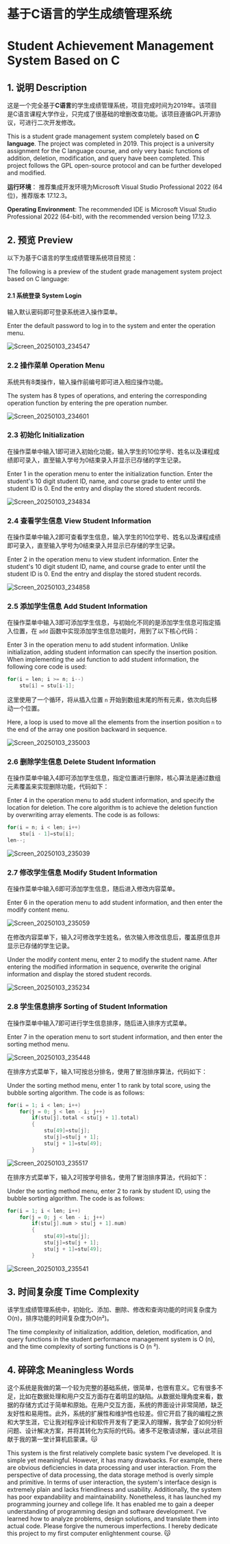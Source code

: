 # 基于C语言的学生成绩管理系统
# Student Achievement Management System Based on C

## 1. 说明 Description

这是一个完全基于**C语言**的学生成绩管理系统，项目完成时间为2019年。该项目是C语言课程大学作业，只完成了很基础的增删改查功能。该项目遵循GPL开源协议，可进行二次开发修改。

This is a student grade management system completely based on **C language**. The project was completed in 2019. This project is a university assignment for the C language course, and only very basic functions of addition, deletion, modification, and query have been completed. This project follows the GPL open-source protocol and can be further developed and modified.  

**运行环境**： 推荐集成开发环境为Microsoft Visual Studio Professional 2022 (64 位)，推荐版本 17.12.3。

**Operating Environment**: The recommended IDE is Microsoft Visual Studio Professional 2022 (64-bit), with the recommended version being 17.12.3.

## 2. 预览 Preview

以下为基于C语言的学生成绩管理系统项目预览：

The following is a preview of the student grade management system project based on C language:

#### 2.1 系统登录 System Login

输入默认密码即可登录系统进入操作菜单。

Enter the default password to log in to the system and enter the operation menu.

![Screen_20250103_234547](./assets/Screen_20250103_234547.png)

### 2.2 操作菜单 Operation Menu

系统共有8类操作，输入操作前编号即可进入相应操作功能。

The system has 8 types of operations, and entering the corresponding operation function by entering the pre operation number.

![Screen_20250103_234601](./assets/Screen_20250103_234601.png)

### 2.3 初始化 Initialization

在操作菜单中输入1即可进入初始化功能，输入学生的10位学号、姓名以及课程成绩即可录入，直至输入学号为0结束录入并显示已存储的学生记录。

Enter 1 in the operation menu to enter the initialization function. Enter the student's 10 digit student ID, name, and course grade to enter until the student ID is 0. End the entry and display the stored student records.

![Screen_20250103_234834](./assets/Screen_20250103_234834.png)

### 2.4 查看学生信息 View Student Information

在操作菜单中输入2即可查看学生信息，输入学生的10位学号、姓名以及课程成绩即可录入，直至输入学号为0结束录入并显示已存储的学生记录。

Enter 2 in the operation menu to view student information. Enter the student's 10 digit student ID, name, and course grade to enter until the student ID is 0. End the entry and display the stored student records.

![Screen_20250103_234858](./assets/Screen_20250103_234858.png)

### 2.5 添加学生信息 Add Student Information

在操作菜单中输入3即可添加学生信息，与初始化不同的是添加学生信息可指定插入位置，在 `add` 函数中实现添加学生信息功能时，用到了以下核心代码：

Enter 3 in the operation menu to add student information. Unlike initialization, adding student information can specify the insertion position. When implementing the `add` function to add student information, the following core code is used:

```c
for(i = len; i >= n; i--)
    stu[i] = stu[i-1]; 
```

这里使用了一个循环，将从插入位置 `n` 开始到数组末尾的所有元素，依次向后移动一个位置。

Here, a loop is used to move all the elements from the insertion position `n` to the end of the array one position backward in sequence. 

![Screen_20250103_235003](./assets/Screen_20250103_235003.png)

### 2.6 删除学生信息 Delete Student Information

在操作菜单中输入4即可添加学生信息，指定位置进行删除，核心算法是通过数组元素覆盖来实现删除功能，代码如下：

Enter 4 in the operation menu to add student information, and specify the location for deletion. The core algorithm is to achieve the deletion function by overwriting array elements. The code is as follows:

```c
for(i = n; i < len; i++)
    stu[i - 1]=stu[i]; 
len--;
```

![Screen_20250103_235039](./assets/Screen_20250103_235039.png)

### 2.7 修改学生信息 Modify Student Information

在操作菜单中输入6即可添加学生信息，随后进入修改内容菜单。

Enter 6 in the operation menu to add student information, and then enter the modify content menu.

![Screen_20250103_235059](./assets/Screen_20250103_235059.png)

在修改内容菜单下，输入2可修改学生姓名，依次输入修改信息后，覆盖原信息并显示已存储的学生记录。

Under the modify content menu, enter 2 to modify the student name. After entering the modified information in sequence, overwrite the original information and display the stored student records.

![Screen_20250103_235234](./assets/Screen_20250103_235234.png)

### 2.8 学生信息排序 Sorting of Student Information

在操作菜单中输入7即可进行学生信息排序，随后进入排序方式菜单。

Enter 7 in the operation menu to sort student information, and then enter the sorting method menu.

![Screen_20250103_235448](./assets/Screen_20250103_235448.png)

在排序方式菜单下，输入1可按总分排名，使用了冒泡排序算法，代码如下：

Under the sorting method menu, enter 1 to rank by total score, using the bubble sorting algorithm. The code is as follows:

```c
for(i = 1; i < len; i++)
    for(j = 0; j < len - i; j++)
        if(stu[j].total < stu[j + 1].total)
        {
            stu[49]=stu[j];
            stu[j]=stu[j + 1];
            stu[j + 1]=stu[49];
        }
```

![Screen_20250103_235517](./assets/Screen_20250103_235517.png)

在排序方式菜单下，输入2可按学号排名，使用了冒泡排序算法，代码如下：

Under the sorting method menu, enter 2 to rank by student ID, using the bubble sorting algorithm. The code is as follows:

```c
for(i = 1; i < len; i++)
    for(j = 0; j < len - i; j++)
        if(stu[j].num > stu[j + 1].num)
        {
            stu[49]=stu[j];
            stu[j]=stu[j + 1];
            stu[j + 1]=stu[49];
        }
```

![Screen_20250103_235541](./assets/Screen_20250103_235541.png)

## 3. 时间复杂度 Time Complexity

该学生成绩管理系统中，初始化、添加、删除、修改和查询功能的时间复杂度为O(n)，排序功能的时间复杂度为O(n²)。

The time complexity of initialization, addition, deletion, modification, and query functions in the student performance management system is O (n), and the time complexity of sorting functions is O (n ²).

## 4. 碎碎念 Meaningless Words

这个系统是我做的第一个较为完整的基础系统，很简单，也很有意义。它有很多不足，比如在数据处理和用户交互方面存在着明显的缺陷。从数据处理角度来看，数据的存储方式过于简单和原始。在用户交互方面，系统的界面设计非常简陋，缺乏友好性和易用性。此外，系统的扩展性和维护性也较差。但它开启了我的编程之旅和大学生涯，它让我对程序设计和软件开发有了更深入的理解，我学会了如何分析问题、设计解决方案，并将其转化为实际的代码。诸多不足敬请谅解，谨以此项目献于我的第一堂计算机启蒙课。😽

This system is the first relatively complete basic system I've developed. It is simple yet meaningful. However, it has many drawbacks. For example, there are obvious deficiencies in data processing and user interaction. From the perspective of data processing, the data storage method is overly simple and primitive. In terms of user interaction, the system's interface design is extremely plain and lacks friendliness and usability. Additionally, the system has poor expandability and maintainability. Nonetheless, it has launched my programming journey and college life. It has enabled me to gain a deeper understanding of programming design and software development. I've learned how to analyze problems, design solutions, and translate them into actual code. Please forgive the numerous imperfections. I hereby dedicate this project to my first computer enlightenment course. 😽 
